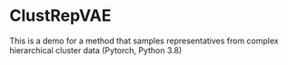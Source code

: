 # ClustRepVAE
This is a demo for a method that samples representatives from complex hierarchical cluster data (Pytorch, Python 3.8)

